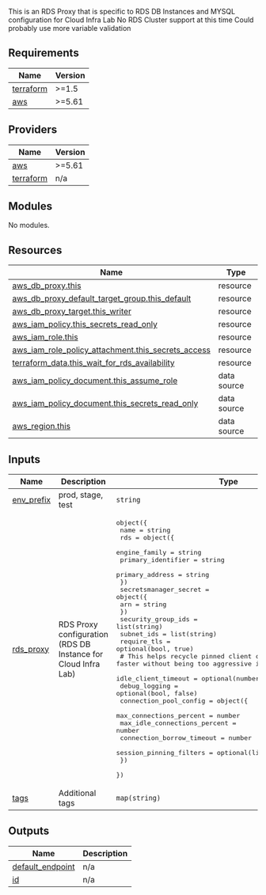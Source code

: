 
This is an RDS Proxy that is specific to RDS DB Instances and MYSQL configuration for Cloud Infra Lab
No RDS Cluster support at this time
Could probably use more variable validation

## Requirements

| Name | Version |
|------|---------|
| <a name="requirement_terraform"></a> [terraform](#requirement\_terraform) | >=1.5 |
| <a name="requirement_aws"></a> [aws](#requirement\_aws) | >=5.61 |

## Providers

| Name | Version |
|------|---------|
| <a name="provider_aws"></a> [aws](#provider\_aws) | >=5.61 |
| <a name="provider_terraform"></a> [terraform](#provider\_terraform) | n/a |

## Modules

No modules.

## Resources

| Name | Type |
|------|------|
| [aws_db_proxy.this](https://registry.terraform.io/providers/hashicorp/aws/latest/docs/resources/db_proxy) | resource |
| [aws_db_proxy_default_target_group.this_default](https://registry.terraform.io/providers/hashicorp/aws/latest/docs/resources/db_proxy_default_target_group) | resource |
| [aws_db_proxy_target.this_writer](https://registry.terraform.io/providers/hashicorp/aws/latest/docs/resources/db_proxy_target) | resource |
| [aws_iam_policy.this_secrets_read_only](https://registry.terraform.io/providers/hashicorp/aws/latest/docs/resources/iam_policy) | resource |
| [aws_iam_role.this](https://registry.terraform.io/providers/hashicorp/aws/latest/docs/resources/iam_role) | resource |
| [aws_iam_role_policy_attachment.this_secrets_access](https://registry.terraform.io/providers/hashicorp/aws/latest/docs/resources/iam_role_policy_attachment) | resource |
| [terraform_data.this_wait_for_rds_availability](https://registry.terraform.io/providers/hashicorp/terraform/latest/docs/resources/data) | resource |
| [aws_iam_policy_document.this_assume_role](https://registry.terraform.io/providers/hashicorp/aws/latest/docs/data-sources/iam_policy_document) | data source |
| [aws_iam_policy_document.this_secrets_read_only](https://registry.terraform.io/providers/hashicorp/aws/latest/docs/data-sources/iam_policy_document) | data source |
| [aws_region.this](https://registry.terraform.io/providers/hashicorp/aws/latest/docs/data-sources/region) | data source |

## Inputs

| Name | Description | Type | Default | Required |
|------|-------------|------|---------|:--------:|
| <a name="input_env_prefix"></a> [env\_prefix](#input\_env\_prefix) | prod, stage, test | `string` | n/a | yes |
| <a name="input_rds_proxy"></a> [rds\_proxy](#input\_rds\_proxy) | RDS Proxy configuration (RDS DB Instance for Cloud Infra Lab) | <pre>object({<br/>    name = string<br/>    rds = object({<br/>      engine_family      = string<br/>      primary_identifier = string<br/>      primary_address    = string<br/>    })<br/>    secretsmanager_secret = object({<br/>      arn = string<br/>    })<br/>    security_group_ids = list(string)<br/>    subnet_ids         = list(string)<br/>    require_tls        = optional(bool, true)<br/>    # This helps recycle pinned client connections faster without being too aggressive insead of 1800 default<br/>    idle_client_timeout = optional(number, 900)<br/>    debug_logging       = optional(bool, false)<br/>    connection_pool_config = object({<br/>      max_connections_percent      = number<br/>      max_idle_connections_percent = number<br/>      connection_borrow_timeout    = number<br/>      session_pinning_filters      = optional(list(string))<br/>    })<br/>  })</pre> | n/a | yes |
| <a name="input_tags"></a> [tags](#input\_tags) | Additional tags | `map(string)` | `{}` | no |

## Outputs

| Name | Description |
|------|-------------|
| <a name="output_default_endpoint"></a> [default\_endpoint](#output\_default\_endpoint) | n/a |
| <a name="output_id"></a> [id](#output\_id) | n/a |
